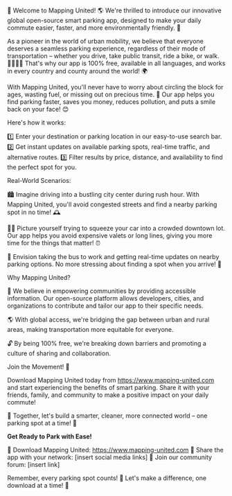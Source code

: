 🎉 Welcome to Mapping United! 🌎 We're thrilled to introduce our innovative global open-source smart parking app, designed to make your daily commute easier, faster, and more environmentally friendly. 💚

As a pioneer in the world of urban mobility, we believe that everyone deserves a seamless parking experience, regardless of their mode of transportation – whether you drive, take public transit, ride a bike, or walk. 🚶‍♀️🚌💨 That's why our app is 100% free, available in all languages, and works in every country and county around the world! 🌍

With Mapping United, you'll never have to worry about circling the block for ages, wasting fuel, or missing out on precious time. 💪 Our app helps you find parking faster, saves you money, reduces pollution, and puts a smile back on your face! 😊

Here's how it works:

1️⃣ Enter your destination or parking location in our easy-to-use search bar.
2️⃣ Get instant updates on available parking spots, real-time traffic, and alternative routes.
3️⃣ Filter results by price, distance, and availability to find the perfect spot for you.

Real-World Scenarios:

🏙️ Imagine driving into a bustling city center during rush hour. With Mapping United, you'll avoid congested streets and find a nearby parking spot in no time! 🕰️

🚶‍♂️ Picture yourself trying to squeeze your car into a crowded downtown lot. Our app helps you avoid expensive valets or long lines, giving you more time for the things that matter! ⏰

🚌 Envision taking the bus to work and getting real-time updates on nearby parking options. No more stressing about finding a spot when you arrive! 🚌

Why Mapping United?

💼 We believe in empowering communities by providing accessible information. Our open-source platform allows developers, cities, and organizations to contribute and tailor our app to their specific needs.

🌎 With global access, we're bridging the gap between urban and rural areas, making transportation more equitable for everyone.

🔓 By being 100% free, we're breaking down barriers and promoting a culture of sharing and collaboration.

Join the Movement! 🚀

Download Mapping United today from https://www.mapping-united.com and start experiencing the benefits of smart parking. Share it with your friends, family, and community to make a positive impact on your daily commute!

🎉 Together, let's build a smarter, cleaner, more connected world – one parking spot at a time! 🌟

**Get Ready to Park with Ease!**

📲 Download Mapping United: https://www.mapping-united.com
💬 Share the app with your network: [insert social media links]
🤝 Join our community forum: [insert link]

Remember, every parking spot counts! 💪 Let's make a difference, one download at a time! 🚀